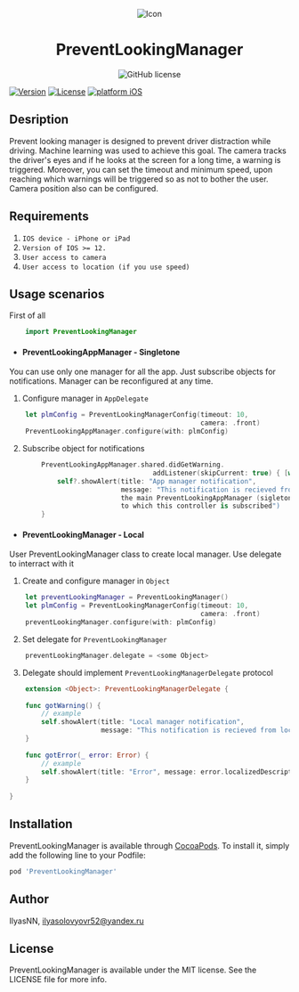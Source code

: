<p align="center">
  <img src="https://raw.githubusercontent.com/hackiftekhar/IQKeyboardManager/master/Demo/Resources/icon.png" alt="Icon"/>
</p>
<H1 align="center">PreventLookingManager</H1>
<p align="center">
  <img src="https://img.shields.io/github/license/hackiftekhar/IQKeyboardManager.svg"
  alt="GitHub license"/>

[![Version](https://img.shields.io/cocoapods/v/PreventLookingManager.svg?style=flat)](https://cocoapods.org/pods/PreventLookingManager)
[![License](https://img.shields.io/cocoapods/l/PreventLookingManager.svg?style=flat)](https://cocoapods.org/pods/PreventLookingManager)
[![platform iOS](https://img.shields.io/badge/Platform-iOS-blue.svg?style=fla)]()

## Desription

Prevent looking manager is designed to prevent driver distraction while driving. Machine learning was used to achieve this goal. The camera tracks the driver's eyes and if he looks at the screen for a long time, a warning is triggered. Moreover, you can set the timeout and minimum speed, upon reaching which warnings will be triggered so as not to bother the user. Camera position also can be configured.

## Requirements

1) `IOS device - iPhone or iPad`
2) `Version of IOS >= 12.`
3) `User access to camera`
4) `User access to location (if you use speed)`

## Usage scenarios

First of all
```swift
    import PreventLookingManager
```
- #### PreventLookingAppManager - Singletone
You can use only one manager for all the app. Just subscribe objects for notifications. Manager can be reconfigured at any time.
1) Configure manager in `AppDelegate`
```swift
    let plmConfig = PreventLookingManagerConfig(timeout: 10,
                                                camera: .front)
    PreventLookingAppManager.configure(with: plmConfig)
```
2) Subscribe object for notifications
```swift
        PreventLookingAppManager.shared.didGetWarning.
                                    addListener(skipCurrent: true) { [weak self] _ in
            self?.showAlert(title: "App manager notification",
                            message: "This notification is recieved from 
                            the main PreventLookingAppManager (sigleton) 
                            to which this controller is subscribed")
        }
```
- #### PreventLookingManager - Local
User PreventLookingManager class to create local manager. Use delegate to interract with it
1. Create and configure manager in `Object`
```swift
    let preventLookingManager = PreventLookingManager()
    let plmConfig = PreventLookingManagerConfig(timeout: 10,
                                                camera: .front)
    preventLookingManager.configure(with: plmConfig)
```
2. Set delegate for `PreventLookingManager`
```swift
    preventLookingManager.delegate = <some Object>
```
3. Delegate should implement `PreventLookingManagerDelegate` protocol
```swift
    extension <Object>: PreventLookingManagerDelegate {
    
    func gotWarning() {
        // example
        self.showAlert(title: "Local manager notification",
                       message: "This notification is recieved from local PreventLookingManager via delegate methods")
    }
    
    func gotError(_ error: Error) {
        // example
        self.showAlert(title: "Error", message: error.localizedDescription)
    }
    
}
```

## Installation

PreventLookingManager is available through [CocoaPods](https://cocoapods.org). To install
it, simply add the following line to your Podfile:

```ruby
pod 'PreventLookingManager'
```

## Author

IlyasNN, ilyasolovyovr52@yandex.ru

## License

PreventLookingManager is available under the MIT license. See the LICENSE file for more info.
